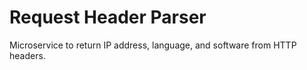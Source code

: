# Request Header Parser  
Microservice to return IP address, language, and software from HTTP headers.
